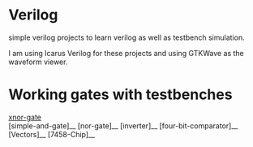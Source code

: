 # Verilog

simple verilog projects to learn verilog as well as testbench simulation. 

I am using Icarus Verilog for these projects and using GTKWave as the waveform viewer. 

# Working gates with testbenches 

[xnor-gate](https://github.com/berrios96sean/Verilog/tree/main/xnor-gate)<br/>
[simple-and-gate]__
[nor-gate]__
[inverter]__
[four-bit-comparator]__
[Vectors]__
[7458-Chip]__
